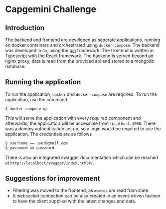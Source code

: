 Capgemini Challenge
===
## Introduction
The backend and frontend are developed as seperate applications, running on docker containers and orchestrated using `docker-compose`.
The backend was developed in `Go`, using the [gin](https://github.com/gin-gonic/gin) framework. The frontend is written in Typescript with the React framework.
The backend is served beyond an nginx proxy, data is read from the provided api and stored to a mongodb database.

## Running the application
To run the application, `docker` and `docker-compose` are required. To run the application, use the command
```shell
$ docker compose up
```
This will serve the application with every required component and afterwards, the application will be accessible from `localhost:3000`.
There was a dummy authentication set up, so a login would be required to use the application.
The credentials are as follows
```bash
$ username == user@gmail.com
$ password == password
```
There is also an integrated swagger documentation which can be reached at `http://localhost/swagger/index.html#/`.

## Suggestions for improvement
* Filtering was moved to the frontend, as `movies` are read from state.
* A websocket connection can be also created in an event-driven fashion to have the client supplied with the latest changes and data.